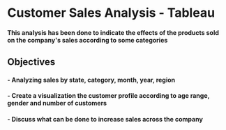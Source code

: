 # Customer Sales Analysis - Tableau
#### This analysis has been done to indicate the effects of the products sold on the company's sales according to some categories

## Objectives
#### - Analyzing sales by state, category, month, year, region
#### - Create a visualization the customer profile according to age range, gender and number of customers
#### - Discuss what can be done to increase sales across the company
